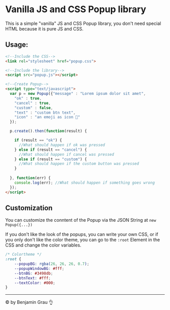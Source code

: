# Vanilla JS and CSS Popup library

This is a simple "vanilla" JS and CSS Popup library, you don't need special HTML because it is pure JS and CSS.

## Usage:

```HTML
<!--Include the CSS-->
<link rel="stylesheet" href="popup.css">
```

```HTML
<!--Include the library-->
<script src="popup.js"></script>

<!--Create Popup-->
<script type="text/javascript">
  var p = new Popup({"message" : "Lorem ipsum dolor sit amet",
    "ok" : true,
    "cancel" : true,
    "custom" : false,
    "text" : "custom btn text",
    "icon" : "an emoji as icon 📣"
  });

  p.create().then(function(result) {

    if (result == "ok") { 
      //What should happen if ok was pressed
    } else if (result == "cancel") {
      //What should happen if cancel was pressed
    } else if (result == "custom") {
      //What should happen if the custom button was pressed
    }
        
  }, function(err) {
    console.log(err); //What should happen if something goes wrong
  });
</script>
```

## Customization

You can customize the conntent of the Popup via the JSON String at `new Popup({...})`

If you don't like the look of the popups, you can write your own CSS, or if you only don't like the color theme, you can go to the `:root` Element in the CSS and change the color variables.
```CSS
/* Colortheme */
:root {
	--popupBG: rgba(26, 26, 26, 0.7);
	--popupWindowBG: #fff;
	--btnBG: #3498db;
	--btnText: #fff;
	--textColor: #000;
}
```

---
© by Benjamin Grau 👌
